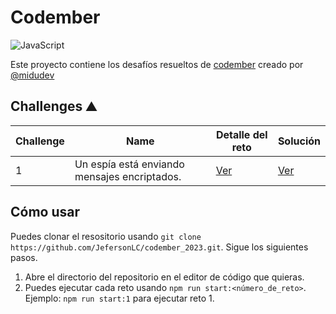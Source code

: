 # Codember

![JavaScript](https://img.shields.io/badge/-JavaScript-ffec00?style=for-the-badge&logo=javascript&logoColor=black)

Este proyecto contiene los desafíos resueltos de [codember](https://codember.dev/) creado por [@midudev](https://github.com/midudev/)

## Challenges ⛰️

|Challenge |Name                                         |Detalle del reto             |Solución                    |
|----------|---------------------------------------------|-----------------------------|----------------------------|
|1         |Un espía está enviando mensajes encriptados. |[Ver](challenge_01/README.md) |[Ver](challenge_01/index.js) |


## Cómo usar

Puedes clonar el resositorio usando `git clone https://github.com/JefersonLC/codember_2023.git`. Sigue los siguientes pasos.

1. Abre el directorio del repositorio en el editor de código que quieras.
2. Puedes ejecutar cada reto usando `npm run start:<número_de_reto>`. Ejemplo: `npm run start:1` para ejecutar reto 1.
